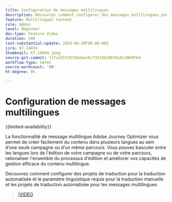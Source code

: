 ```yaml
---
title: Configuration de messages multilingues
description: Découvrez comment configurer des messages multilingues pour une traduction manuelle et automatisée dans Adobe Journey Optimizer.  
feature: Multilingual Content
role: Admin
level: Beginner
doc-type: Feature Video
duration: 599
last-substantial-update: 2024-06-28T00:00:00Z
jira: KT-14034
thumbnail: KT-14034.jpeg
source-git-commit: 71fca35f267d5dae16c73323b206fb18c39b9f64
workflow-type: tm+mt
source-wordcount: '98'
ht-degree: 0%

---
```



# Configuration de messages multilingues

{{limited-availability}}

La fonctionnalité de message multilingue Adobe Journey Optimizer vous permet de créer facilement du contenu dans plusieurs langues au sein d’une seule campagne ou d’un même parcours. Vous pouvez basculer entre les langues lors de l&#39;édition de votre campagne ou de votre parcours, rationaliser l&#39;ensemble du processus d&#39;édition et améliorer vos capacités de gestion efficace du contenu multilingue.

Découvrez comment configurer des projets de traduction pour la traduction automatisée et le paramètre linguistique requis pour la traduction manuelle et les projets de traduction automatisée pour les messages multilingues.
 
>[!VIDEO](https://video.tv.adobe.com/v/3430661/?learn=on)

